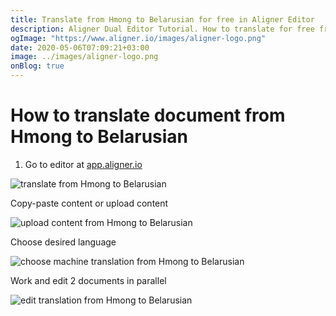 ```yaml
---
title: Translate from Hmong to Belarusian for free in Aligner Editor
description: Aligner Dual Editor Tutorial. How to translate for free from Hmong to Belarusian. Aligner is multilingual document management platform. 
ogImage: "https://www.aligner.io/images/aligner-logo.png"
date: 2020-05-06T07:09:21+03:00
image: ../images/aligner-logo.png
onBlog: true
---
```


# How to translate document from Hmong to Belarusian

1. Go to editor at [app.aligner.io](https://app.aligner.io "Aligner App web page")

![translate from Hmong to Belarusian](../aligner-blank-editor.png "translate from Hmong to Belarusian")

Copy-paste content or upload content

![upload content from Hmong to Belarusian](../aligner-uploaded-document.png "upload content from Hmong to Belarusian")

Choose desired language

![choose machine translation from Hmong to Belarusian](../aligner-language-dropdown.png "choose machine translation from Hmong to Belarusian")

Work and edit 2 documents in parallel

![edit translation from Hmong to Belarusian](../aligner-double-sitded-editor.png "edit translation from Hmong to Belarusian")

